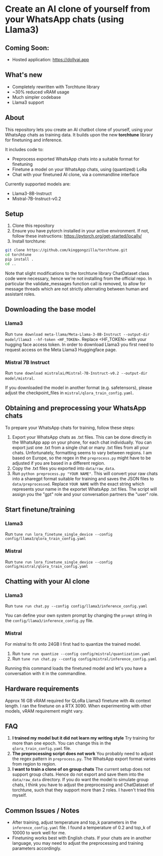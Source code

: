 # Create an AI clone of yourself from your WhatsApp chats (using Llama3)

## Coming Soon:
* Hosted application: https://dollyai.app

## What's new
* Completely rewritten with Torchtune library
* ~30% reduced vRAM usage
* Much simpler codebase
* Llama3 support

## About
This repository lets you create an AI chatbot clone of yourself, using your WhatsApp chats as training data. It builds upon the new **torchtune** library for finetuning and inference. 

It includes code to:
* Preprocess exported WhatsApp chats into a suitable format for finetuning
* Finetune a model on your WhatsApp chats, using (quantized) LoRa
* Chat with your finetuned AI clone, via a commandline interface

Currently supported models are:
* Llama3-8B-Instruct
* Mistral-7B-Instruct-v0.2

## Setup
1. Clone this repository
2. Ensure you have pytorch installed in your active environment. If not, follow these instructions: https://pytorch.org/get-started/locally/ 
3. Install torchtune:

```bash
git clone https://github.com/kinggongzilla/torchtune.git
cd torchtune
pip install .
cd ..
```

Note that slight modifications to the torchtune library ChatDataset class code were necessary, hence we're not installing from the official repo. In particular the validate_messages function call is removed, to allow for message threads which are not strictly alternating between human and assistant roles.

## Downloading the base model
### Llama3
Run ```tune download meta-llama/Meta-Llama-3-8B-Instruct --output-dir model/llama3 --hf-token <HF_TOKEN>```. Replace <HF_TOKEN> with your hugging face access token. In order to download Llama3 you first need to request access on the Meta Llama3 Huggingface page.

### Mistral 7B Instruct
Run ```tune download mistralai/Mistral-7B-Instruct-v0.2 --output-dir model/mistral```. 

If you downloaded the model in another format (e.g. safetensors), please adjust the checkpoint_files in ```mistral/qlora_train_config.yaml```.

## Obtaining and preprocessing your WhatsApp chats
To prepare your WhatsApp chats for training, follow these steps:

1. Export your WhatsApp chats as .txt files. This can be done directly in the WhatsApp app on your phone, for each chat individually. You can export just one .txt from a single chat or many .txt files from all your chats.
Unfortunately, formatting seems to vary between regions. I am based on Europe, so the regex in the ```preprocess.py``` might have to be adjusted if you are based in a different region.
2. Copy the .txt files you exported into ```data/raw_data```. 
3. Run ```python preprocess.py "YOUR NAME"```. This will convert your raw chats into a sharegpt format suitable for training and saves the JSON files to ```data/preprocessed```. Replace ```YOUR NAME``` with the exact string which represents your name in the exportet WhatsApp .txt files. The script will assign you the "gpt" role and your conversation partners the "user" role.


## Start finetune/training

### Llama3
Run ```tune run lora_finetune_single_device --config config/llama3/qlora_train_config.yaml```

### Mistral
Run ```tune run lora_finetune_single_device --config config/mistral/qlora_train_config.yaml```


## Chatting with your AI clone
### Llama3
Run ```tune run chat.py --config config/llama3/inference_config.yaml```

You can define your own system prompt by changing the ```prompt``` string in the ```config/llama3/inference_config.py``` file.

### Mistral
For mistral to fit onto 24GB I first had to quantize the trained model. 

1. Run ```tune run quantize --config config/mistral/quantization.yaml```
2. Run ```tune run chat.py --config config/mistral/inference_config.yaml```

Running this command loads the finetuned model and let's you have a conversation with it in the commandline.

## Hardware requirements
Approx 16 GB vRAM required for QLoRa Llama3 finetune with 4k context length. I ran the finetune on a RTX 3090.
When experimenting with other models, vRAM requirement might vary.


## FAQ
1. **I trained my model but it did not learn my writing style**
Try training for more than one epoch. You can change this in the ```qlora_train_config.yaml``` file.
2. **The preprocessing script does not work**
You probably need to adjust the regex pattern in ```preprocess.py```. The WhatsApp export format varies from region to region.
3. **I want to train a clone of on group chats**
The current setup does not support group chats. Hence do not export and save them into the ```data/raw_data``` directory. If you do want the model to simulate group chats, I think you have to adjust the preprocessing and ChatDataset of torchtune, such that they support more than 2 roles. I haven't tried this myself.

## Common Issues / Notes
* After training, adjust temperature and top_k parameters in the ```inference_config.yaml``` file. I found a temperature of 0.2 and top_k of 10000 to work well for me. 
* Finetuning works best with English chats. If your chats are in another language, you may need to adjust the preprocessing and training parameters accordingly.
